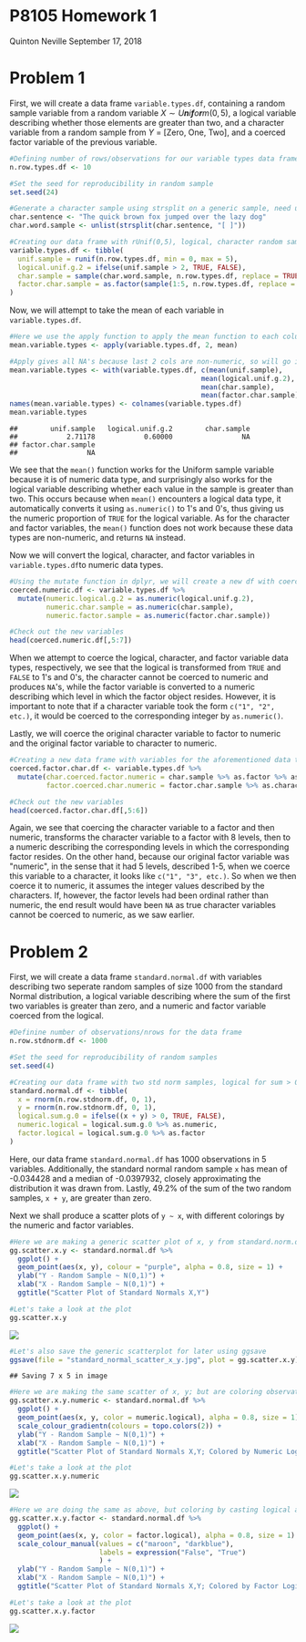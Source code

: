 P8105 Homework 1
================
Quinton Neville
September 17, 2018

Problem 1
=========

First, we will create a data frame `variable.types.df`, containing a random sample variable from a random variable *X* ∼ *U**n**i**f**o**r**m*(0, 5), a logical variable describing whether those elements are greater than two, and a character variable from a random sample from *Y* = \[Zero, One, Two\], and a coerced factor variable of the previous variable.

``` r
#Defining number of rows/observations for our variable types data frame
n.row.types.df <- 10

#Set the seed for reproducibility in random sample
set.seed(24)

#Generate a character sample using strsplit on a generic sample, need unlist to coerce to vector
char.sentence <- "The quick brown fox jumped over the lazy dog"  
char.word.sample <- unlist(strsplit(char.sentence, "[ ]"))

#Creating our data frame with rUnif(0,5), logical, character random sample, and factor vars
variable.types.df <- tibble(
  unif.sample = runif(n.row.types.df, min = 0, max = 5),                  #Random sample 10 rUnif(0,5)
  logical.unif.g.2 = ifelse(unif.sample > 2, TRUE, FALSE),                #Logical, TRUE if rUnif > 2
  char.sample = sample(char.word.sample, n.row.types.df, replace = TRUE), #Random char sample
  factor.char.sample = as.factor(sample(1:5, n.row.types.df, replace = TRUE))   #Random factor sample, 5 levels
)
```

Now, we will attempt to take the mean of each variable in `variable.types.df`.

``` r
#Here we use the apply function to apply the mean function to each column var
mean.variable.types <- apply(variable.types.df, 2, mean)

#Apply gives all NA's because last 2 cols are non-numeric, so will go individually instead
mean.variable.types <- with(variable.types.df, c(mean(unif.sample),
                                               mean(logical.unif.g.2),
                                               mean(char.sample),
                                               mean(factor.char.sample)))
names(mean.variable.types) <- colnames(variable.types.df)
mean.variable.types
```

    ##        unif.sample   logical.unif.g.2        char.sample 
    ##            2.71178            0.60000                 NA 
    ## factor.char.sample 
    ##                 NA

We see that the `mean()` function works for the Uniform sample variable because it is of numeric data type, and surprisingly also works for the logical variable describing whether each value in the sample is greater than two. This occurs because when `mean()` encounters a logical data type, it automatically converts it using `as.numeric()` to 1's and 0's, thus giving us the numeric proportion of `TRUE` for the logical variable. As for the character and factor variables, the `mean()` function does not work because these data types are non-numeric, and returns `NA` instead.

Now we will convert the logical, character, and factor variables in `variable.types.df`to numeric data types.

``` r
#Using the mutate function in dplyr, we will create a new df with coerced numerics
coerced.numeric.df <- variable.types.df %>%
  mutate(numeric.logical.g.2 = as.numeric(logical.unif.g.2),
         numeric.char.sample = as.numeric(char.sample),
         numeric.factor.sample = as.numeric(factor.char.sample))

#Check out the new variables
head(coerced.numeric.df[,5:7])
```

When we attempt to coerce the logical, character, and factor variable data types, respectively, we see that the logical is transformed from `TRUE` and `FALSE` to 1's and 0's, the character cannot be coerced to numeric and produces `NA`'s, while the factor variable is converted to a numeric describing which level in which the factor object resides. However, it is important to note that if a character variable took the form `c("1", "2", etc.)`, it would be coerced to the corresponding integer by `as.numeric()`.

Lastly, we will coerce the original character variable to factor to numeric and the original factor variable to character to numeric.

``` r
#Creating a new data frame with variables for the aforementioned data type coercions
coerced.factor.char.df <- variable.types.df %>%
  mutate(char.coerced.factor.numeric = char.sample %>% as.factor %>% as.numeric,
         factor.coerced.char.numeric = factor.char.sample %>% as.character %>% as.numeric)

#Check out the new variables
head(coerced.factor.char.df[,5:6])
```

Again, we see that coercing the character variable to a factor and then numeric, transforms the character variable to a factor with 8 levels, then to a numeric describing the corresponding levels in which the corresponding factor resides. On the other hand, because our original factor variable was "numeric", in the sense that it had 5 levels, described 1-5, when we coerce this variable to a character, it looks like `c("1", "3", etc.)`. So when we then coerce it to numeric, it assumes the integer values described by the characters. If, however, the factor levels had been ordinal rather than numeric, the end result would have been `NA` as true character variables cannot be coerced to numeric, as we saw earlier.

Problem 2
=========

First, we will create a data frame `standard.normal.df` with variables describing two seperate random samples of size 1000 from the standard Normal distribution, a logical variable describing where the sum of the first two variables is greater than zero, and a numeric and factor variable coerced from the logical.

``` r
#Definine number of observations/nrows for the data frame
n.row.stdnorm.df <- 1000

#Set the seed for reproducibility of random samples
set.seed(4)

#Creating our data frame with two std norm samples, logical for sum > 0, coerced numeric and factor
standard.normal.df <- tibble(
  x = rnorm(n.row.stdnorm.df, 0, 1),
  y = rnorm(n.row.stdnorm.df, 0, 1),
  logical.sum.g.0 = ifelse((x + y) > 0, TRUE, FALSE),
  numeric.logical = logical.sum.g.0 %>% as.numeric,
  factor.logical = logical.sum.g.0 %>% as.factor
)
```

Here, our data frame `standard.normal.df` has 1000 observations in 5 variables. Additionally, the standard normal random sample `x` has mean of -0.034428 and a median of -0.0397932, closely approximating the distribution it was drawn from. Lastly, 49.2% of the sum of the two random samples, `x + y`, are greater than zero.

Next we shall produce a scatter plots of `y ~ x`, with different colorings by the numeric and factor variables.

``` r
#Here we are making a generic scatter plot of x, y from standard.norm.df using ggplot2
gg.scatter.x.y <- standard.normal.df %>%
  ggplot() +
  geom_point(aes(x, y), colour = "purple", alpha = 0.8, size = 1) +
  ylab("Y - Random Sample ~ N(0,1)") +
  xlab("X - Random Sample ~ N(0,1)") +
  ggtitle("Scatter Plot of Standard Normals X,Y")

#Let's take a look at the plot
gg.scatter.x.y
```

![](p8105_hw1_qn2119_files/figure-markdown_github/scatter-1.png)

``` r
#Let's also save the generic scatterplot for later using ggsave
ggsave(file = "standard_normal_scatter_x_y.jpg", plot = gg.scatter.x.y)
```

    ## Saving 7 x 5 in image

``` r
#Here we are making the same scatter of x, y; but are coloring observations by casting logical as numeric
gg.scatter.x.y.numeric <- standard.normal.df %>%
  ggplot() +
  geom_point(aes(x, y, color = numeric.logical), alpha = 0.8, size = 1) +
  scale_colour_gradientn(colours = topo.colors(2)) +
  ylab("Y - Random Sample ~ N(0,1)") +
  xlab("X - Random Sample ~ N(0,1)") +
  ggtitle("Scatter Plot of Standard Normals X,Y; Colored by Numeric Logical")

#Let's take a look at the plot
gg.scatter.x.y.numeric
```

![](p8105_hw1_qn2119_files/figure-markdown_github/scatter-2.png)

``` r
#Here we are doing the same as above, but coloring by casting logical as factor 
gg.scatter.x.y.factor <- standard.normal.df %>%
  ggplot() +
  geom_point(aes(x, y, color = factor.logical), alpha = 0.8, size = 1) +
  scale_colour_manual(values = c("maroon", "darkblue"),
                      labels = expression("False", "True")
                      ) +
  ylab("Y - Random Sample ~ N(0,1)") +
  xlab("X - Random Sample ~ N(0,1)") +
  ggtitle("Scatter Plot of Standard Normals X,Y; Colored by Factor Logical")

#Let's take a look at the plot
gg.scatter.x.y.factor
```

![](p8105_hw1_qn2119_files/figure-markdown_github/scatter-3.png)
